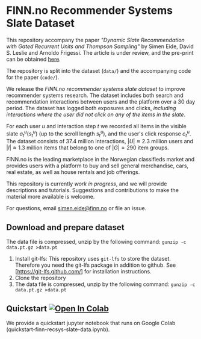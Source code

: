 # FINN.no Recommender Systems Slate Dataset
This repository accompany the paper *"Dynamic Slate Recommendation with Gated Recurrent Units and Thompson Sampling"* by Simen Eide, David S. Leslie and Arnoldo Frigessi.
The article is under review, and the pre-print can be obtained [here](https://arxiv.org/abs/2104.15046).

The repository is split into the dataset (`data/`) and the accompanying code for the paper (`code/`).

We release the *FINN.no recommender systems slate dataset* to improve recommender systems research.
The dataset includes both search and recommendation interactions between users and the platform over a 30 day period.
The dataset has logged both exposures and clicks, *including interactions where the user did not click on any of the items in the slate*.

For each user $u$ and interaction step $t$ we recorded all items in the visible slate $a_t^u(s_t^u)$ (up to the scroll length $s_t^u$), and the user's click response $c_t^u$.
The dataset consists of $37.4$ million interactions,  $|U| \approx 2.3$ million  users and $|I| \approx 1.3$ million items that belong to one of $|G| = 290$ item groups.

FINN.no is the leading marketplace in the Norwegian classifieds market and provides users with a platform to buy and sell general merchandise, cars, real estate, as well as house rentals and job offerings.

This repository is currently *work in progress*, and we will provide descriptions and tutorials. Suggestions and contributions to make the material more available is welcome.

For questions, email simen.eide@finn.no or file an issue.

## Download and prepare dataset

The data file is compressed, unzip by the following command: `gunzip -c data.pt.gz >data.pt`

1. Install git-lfs: This repository uses `git-lfs` to store the dataset. Therefore you need the git-lfs package in addition to github. See [https://git-lfs.github.com/] for installation instructions.
2. Clone the repository
3. The data file is compressed, unzip by the following command: `gunzip -c data.pt.gz >data.pt`

## Quickstart [![Open In Colab](https://colab.research.google.com/assets/colab-badge.svg)](https://colab.research.google.com/github/finn-no/recsys-slates-dataset/blob/master/quickstart-finn-recsys-slate-data.ipynb)
We provide a quickstart jupyter notebook that runs on Google Colab (quickstart-finn-recsys-slate-data.ipynb).
